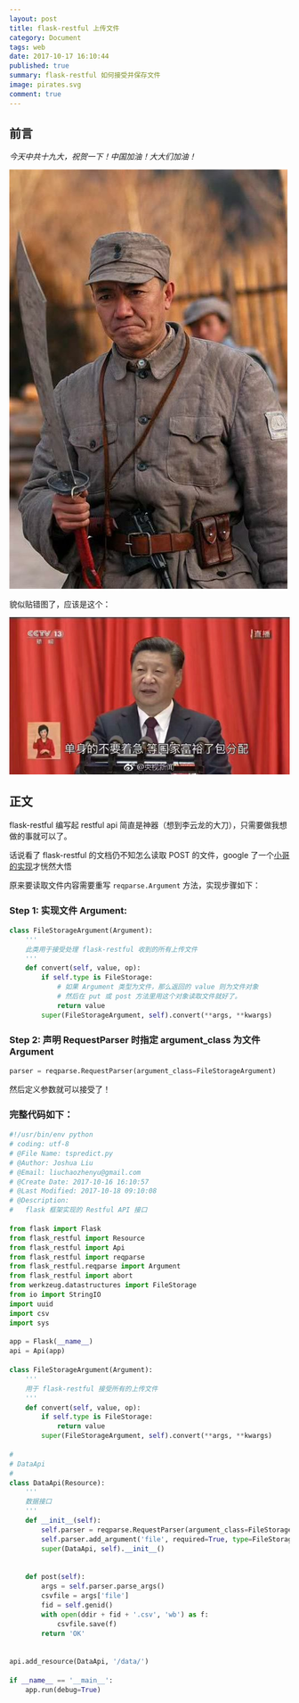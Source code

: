 ```yaml
---
layout: post
title: flask-restful 上传文件
category: Document
tags: web
date: 2017-10-17 16:10:44
published: true
summary: flask-restful 如何接受并保存文件
image: pirates.svg
comment: true
---
```


## 前言

*今天中共十九大，祝贺一下！中国加油！大大们加油！*

![daoni](/postimgs/2017-11-18-liyunlong.jpg)

貌似贴错图了，应该是这个：

![xidad](/postimgs/2017-10-18-xidada.jpg)


## 正文

flask-restful 编写起 restful api 简直是神器（想到李云龙的大刀），只需要做我想做的事就可以了。

话说看了 flask-restful 的文档仍不知怎么读取 POST 的文件，google 了一个[小哥的实现](https://gist.github.com/RishabhVerma/7228939)才恍然大悟

原来要读取文件内容需要重写 `reqparse.Argument` 方法，实现步骤如下：

### Step 1: 实现文件 Argument:

```python
class FileStorageArgument(Argument):
    '''
    此类用于接受处理 flask-restful 收到的所有上传文件
    '''
    def convert(self, value, op):
        if self.type is FileStorage:
            # 如果 Argument 类型为文件，那么返回的 value 则为文件对象
            # 然后在 put 或 post 方法里用这个对象读取文件就好了。
            return value
        super(FileStorageArgument, self).convert(**args, **kwargs)
```

### Step 2: 声明 RequestParser 时指定 argument_class 为文件 Argument

```python
parser = reqparse.RequestParser(argument_class=FileStorageArgument)
```

然后定义参数就可以接受了！

### 完整代码如下：

```python
#!/usr/bin/env python
# coding: utf-8
# @File Name: tspredict.py
# @Author: Joshua Liu
# @Email: liuchaozhenyu@gmail.com
# @Create Date: 2017-10-16 16:10:57
# @Last Modified: 2017-10-18 09:10:08
# @Description:
#   flask 框架实现的 Restful API 接口

from flask import Flask
from flask_restful import Resource
from flask_restful import Api
from flask_restful import reqparse
from flask_restful.reqparse import Argument
from flask_restful import abort
from werkzeug.datastructures import FileStorage
from io import StringIO
import uuid
import csv
import sys

app = Flask(__name__)
api = Api(app)

class FileStorageArgument(Argument):
    '''
    用于 flask-restful 接受所有的上传文件
    '''
    def convert(self, value, op):
        if self.type is FileStorage:
            return value
        super(FileStorageArgument, self).convert(**args, **kwargs)

#
# DataApi
#
class DataApi(Resource):
    '''
    数据接口
    '''
    def __init__(self):
        self.parser = reqparse.RequestParser(argument_class=FileStorageArgument)
        self.parser.add_argument('file', required=True, type=FileStorage, help='csv file', location='files')
        super(DataApi, self).__init__()


    def post(self):
        args = self.parser.parse_args()
        csvfile = args['file']
        fid = self.genid()
        with open(ddir + fid + '.csv', 'wb') as f:
            csvfile.save(f)
		return 'OK'


api.add_resource(DataApi, '/data/')

if __name__ == '__main__':
    app.run(debug=True)
```

